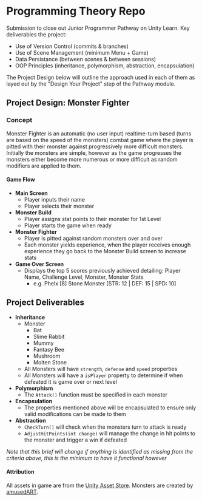 # Programming Theory Repo
 Submission to close out Junior Programmer Pathway on Unity Learn. Key deliverables the project:
 * Use of Version Control (commits & branches)
 * Use of Scene Management (minimum Menu + Game)
 * Data Persistance (between scenes & between sessions)
 * OOP Principles (inheritance, polymorphism, abstraction, encapsulation)

The Project Design below will outline the approach used in each of them as layed out by the "Design Your Project" step of the Pathway module.
 
## Project Design: Monster Fighter
### Concept
Monster Fighter is an automatic (no user input) realtime-turn based (turns are based on the speed of the monsters) combat game where the player is pitted with their monster against progressively more difficult monsters. Initially the monsters are simple, however as the game progresses the monsters either become more numerous or more difficult as random modifiers are applied to them.

#### Game Flow
* **Main Screen**
  * Player inputs their name
  * Player selects their monster
* **Monster Build**
  * Player assigns stat points to their monster for 1st Level
  * Player starts the game when ready
* **Monster Fighter**
  * Player is pitted against random monsters over and over
  * Each monster yields experience, when the player receives enough experience they go back to the Monster Build screen to increase stats
* **Game Over Screen**
  * Displays the top 5 scores previously achieved detailing: Player Name, Challenge Level, Monster, Monster Stats
    * e.g. Phelx [8] Stone Monster [STR: 12 | DEF: 15 | SPD: 10]

## Project Deliverables
* **Inheritance**
  * Monster
    * Bat
    * Slime Rabbit
    * Mummy
    * Fantasy Bee
    * Mushroom
    * Molten Stone
  * All Monsters will have ```strength```, ```defense``` and ```speed``` properties
  * All Monsters will have a ```isPlayer``` property to determine if when defeated it is game over or next level
* **Polymorphism**
  * The ```Attack()``` function must be specified in each monster
* **Encapsulation**
  * The properties mentioned above will be encapsulated to ensure only valid modifications can be made to them
* **Abstraction**
  * ```CheckTurn()``` will check when the monsters turn to attack is ready
  * ```AdjustHitPoints(int change)``` will manage the change in hit points to the monster and trigger a win if defeated

*Note that this brief will change if anything is identified as missing from the criteria above, this is the minimum to have it functional however*

#### Attribution
All assets in game are from the [Unity Asset Store](https://assetstore.unity.com/).
Monsters are created by [amusedART](https://assetstore.unity.com/publishers/28394).
